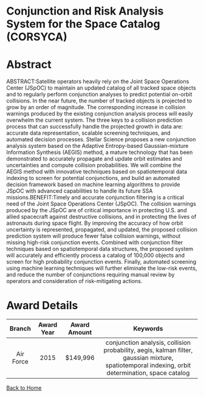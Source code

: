 
Conjunction and Risk Analysis System for the Space Catalog (CORSYCA)
====================================================================

# Abstract


ABSTRACT:Satellite operators heavily rely on the Joint Space Operations Center (JSpOC) to maintain an updated catalog of all tracked space objects and to regularly perform conjunction analyses to predict potential on-orbit collisions. In the near future, the number of tracked objects is projected to grow by an order of magnitude. The corresponding increase in collision warnings produced by the existing conjunction analysis process will easily overwhelm the current system. The three keys to a collision prediction process that can successfully handle the projected growth in data are: accurate data representation, scalable screening techniques, and automated decision processes. Stellar Science proposes a new conjunction analysis system based on the Adaptive Entropy-based Gaussian-mixture Information Synthesis (AEGIS) method, a mature technology that has been demonstrated to accurately propagate and update orbit estimates and uncertainties and compute collision probabilities. We will combine the AEGIS method with innovative techniques based on spatiotemporal data indexing to screen for potential conjunctions, and build an automated decision framework based on machine learning algorithms to provide JSpOC with advanced capabilities to handle its future SSA missions.BENEFIT:Timely and accurate conjunction filtering is a critical need of the Joint Space Operations Center (JSpOC). The collision warnings produced by the JSpOC are of critical importance in protecting U.S. and allied spacecraft against destructive collisions, and in protecting the lives of astronauts during space flight. By improving the accuracy of how orbit uncertainty is represented, propagated, and updated, the proposed collision prediction system will produce fewer false collision warnings, without missing high-risk conjunction events. Combined with conjunction filter techniques based on spatiotemporal data structures, the proposed system will accurately and efficiently process a catalog of 100,000 objects and screen for high probability conjunction events. Finally, automated screening using machine learning techniques will further eliminate the low-risk events, and reduce the number of conjunctions requiring manual review by operators and consideration of risk-mitigating actions.  

# Award Details

|Branch|Award Year|Award Amount|Keywords|
| :---: | :---: | :---: | :---: |
|Air Force|2015|$149,996|conjunction analysis, collision probability, aegis, kalman filter, gaussian mixture, spatiotemporal indexing, orbit determination, space catalog|
  
  


[Back to Home](https://github.com/chrischow/dod_sbir_awards/DJ/#1359)